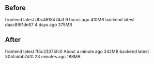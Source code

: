 ## Before
frontend            latest              d0c4618d74a1        9 hours ago         410MB
backend             latest              daac89f1de67        4 days ago          375MB
## After
frontend            latest              ff5c23375fc0        About a minute ago   342MB
backend             latest              305fabbb7df0        23 minutes ago       188MB
